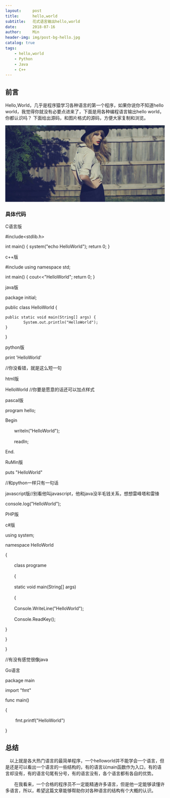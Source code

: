 ```yaml
---
layout:     post
title:      hello,world
subtitle:   花式语言输出hello,world
date:       2018-07-16
author:     Min
header-img: img/post-bg-hello.jpg
catalog: true
tags:
    - hello,world
    - Python
    - Java
    - C++
---
```


## 前言

Hello,World，几乎是程序猿学习各种语言的第一个程序，如果你说你不知道hello world，我觉得你就没有必要点进来了，下面是用各种编程语言输出hello world，你都认识吗？
下面给出源码，和图片格式的源码，方便大家复制和浏览。

![avatar](/img/post-bg-swift.jpg)
### 具体代码

C语言版

#include<stdlib.h>

int main()
{
    system("echo HelloWorld");
    return 0;
 }

 

c++版

#include<iostream>
using namespace std;

int main()
{
    cout<<"HelloWorld";
    return 0;
 }

java版

package initial;

public class HelloWorld {

    public static void main(String[] args) {
            System.out.println("HelloWorld");
    }

}


python版

print 'HelloWorld'

//你没看错，就是这么短一句

 

html版

<!DOCTYPE html>
<html>
    <head>
        <meta charset="UTF-8">
        <title></title>
    </head>
    <body>
        HelloWorld
    </body>
</html>
//你要是愿意的话还可以加点样式

 

pascal版

program hello;

Begin

　　writeln("HelloWorld");

　　readln;

End.

 

RuMin版

puts "HelloWorld"

//和python一样只有一句话

 

javascript版//别看他叫javascript，他和java没半毛钱关系，想想雷峰塔和雷锋

console.log("HelloWorld");

PHP版

<?

echo"HelloWorld";

?>

 

c#版

using system;

 

namespace HelloWorld

{

　　class programe

　　{

　　static void main(String[] args)

　　{

　　Console.WriteLine("HelloWorld");

　　Console.ReadKey();

}

}

}

//有没有感觉很像java

 

Go语言

package main

import "fmt"

 

func main()

{

　　  fmt.printf("HelloWorld")

}


## 总结
　以上就是各大热门语言的最简单程序，一个helloworld并不能学会一个语言，但是还是可以看出一个语言的一些结构的，有的语言以main函数作为入口，有的语言却没有，有的语言句尾有分号，有的语言没有，各个语言都有各自的优势。

　　在我看来，一个合格的程序员不一定能精通许多语言，但是他一定能够读懂许多语言，所以，希望这篇文章能够帮助你对各种语言的结构有个大概的认识。
